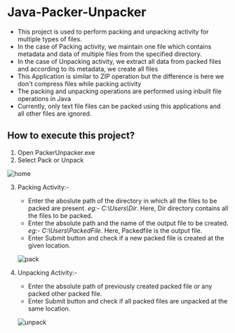 # Java-Packer-Unpacker

* This project is used to perform packing and unpacking activity for multiple types of files.
* In the case of Packing activity, we maintain one file which contains metadata and data of multiple files from the specified directory.
* In the case of Unpacking activity, we extract all data from packed files and according to its metadata, we create all files
* This Application is similar to ZIP operation but the difference is here we don't compress files while packing activity
* The packing and unpacking operations are performed using inbuilt file operations in Java
* Currently, only text file files can be packed using this applications and all other files are ignored.

## How to execute this project?

1. Open PackerUnpacker.exe 
2. Select Pack or Unpack

  ![home](https://user-images.githubusercontent.com/36303896/92306328-daf29b00-efab-11ea-8683-a3e08d913698.png)
  
3. Packing Activity:- 
      * Enter the aboslute path of the directory in which all the files to be packed are present. *eg:- C:\Users\Dir*. Here, Dir directory contains all the files to be packed.
      * Enter the absolute path and the name of the output file to be created. *eg:- C:\Users\PackedFile*. Here, Packedfile is the output file.
      * Enter Submit button and check if a new packed file is created at the given location.
      
      ![pack](https://user-images.githubusercontent.com/36303896/92306550-91a34b00-efad-11ea-93b6-9dd56682bf18.png)
      
4. Unpacking Activity:-
      * Enter the absolute path of previously created packed file or any packed other packed file.
      * Enter Submit button and check if all packed files are unpacked at the same location.
      
      ![unpack](https://user-images.githubusercontent.com/36303896/92306628-2e65e880-efae-11ea-8b06-15fca580feb9.png)
